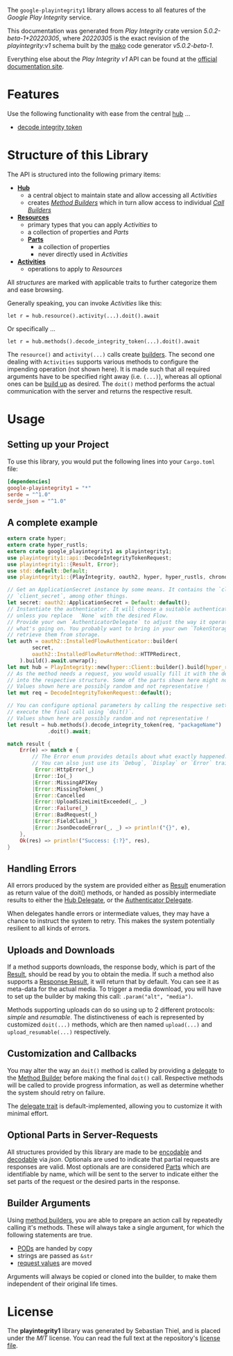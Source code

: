 <!---
DO NOT EDIT !
This file was generated automatically from 'src/generator/templates/api/README.md.mako'
DO NOT EDIT !
-->
The `google-playintegrity1` library allows access to all features of the *Google Play Integrity* service.

This documentation was generated from *Play Integrity* crate version *5.0.2-beta-1+20220305*, where *20220305* is the exact revision of the *playintegrity:v1* schema built by the [mako](http://www.makotemplates.org/) code generator *v5.0.2-beta-1*.

Everything else about the *Play Integrity* *v1* API can be found at the
[official documentation site](https://developer.android.com/google/play/integrity).
# Features

Use the following functionality with ease from the central [hub](https://docs.rs/google-playintegrity1/5.0.2-beta-1+20220305/google_playintegrity1/PlayIntegrity) ... 


* [decode integrity token](https://docs.rs/google-playintegrity1/5.0.2-beta-1+20220305/google_playintegrity1/api::MethodDecodeIntegrityTokenCall)



# Structure of this Library

The API is structured into the following primary items:

* **[Hub](https://docs.rs/google-playintegrity1/5.0.2-beta-1+20220305/google_playintegrity1/PlayIntegrity)**
    * a central object to maintain state and allow accessing all *Activities*
    * creates [*Method Builders*](https://docs.rs/google-playintegrity1/5.0.2-beta-1+20220305/google_playintegrity1/client::MethodsBuilder) which in turn
      allow access to individual [*Call Builders*](https://docs.rs/google-playintegrity1/5.0.2-beta-1+20220305/google_playintegrity1/client::CallBuilder)
* **[Resources](https://docs.rs/google-playintegrity1/5.0.2-beta-1+20220305/google_playintegrity1/client::Resource)**
    * primary types that you can apply *Activities* to
    * a collection of properties and *Parts*
    * **[Parts](https://docs.rs/google-playintegrity1/5.0.2-beta-1+20220305/google_playintegrity1/client::Part)**
        * a collection of properties
        * never directly used in *Activities*
* **[Activities](https://docs.rs/google-playintegrity1/5.0.2-beta-1+20220305/google_playintegrity1/client::CallBuilder)**
    * operations to apply to *Resources*

All *structures* are marked with applicable traits to further categorize them and ease browsing.

Generally speaking, you can invoke *Activities* like this:

```Rust,ignore
let r = hub.resource().activity(...).doit().await
```

Or specifically ...

```ignore
let r = hub.methods().decode_integrity_token(...).doit().await
```

The `resource()` and `activity(...)` calls create [builders][builder-pattern]. The second one dealing with `Activities` 
supports various methods to configure the impending operation (not shown here). It is made such that all required arguments have to be 
specified right away (i.e. `(...)`), whereas all optional ones can be [build up][builder-pattern] as desired.
The `doit()` method performs the actual communication with the server and returns the respective result.

# Usage

## Setting up your Project

To use this library, you would put the following lines into your `Cargo.toml` file:

```toml
[dependencies]
google-playintegrity1 = "*"
serde = "^1.0"
serde_json = "^1.0"
```

## A complete example

```Rust
extern crate hyper;
extern crate hyper_rustls;
extern crate google_playintegrity1 as playintegrity1;
use playintegrity1::api::DecodeIntegrityTokenRequest;
use playintegrity1::{Result, Error};
use std::default::Default;
use playintegrity1::{PlayIntegrity, oauth2, hyper, hyper_rustls, chrono, FieldMask};

// Get an ApplicationSecret instance by some means. It contains the `client_id` and 
// `client_secret`, among other things.
let secret: oauth2::ApplicationSecret = Default::default();
// Instantiate the authenticator. It will choose a suitable authentication flow for you, 
// unless you replace  `None` with the desired Flow.
// Provide your own `AuthenticatorDelegate` to adjust the way it operates and get feedback about 
// what's going on. You probably want to bring in your own `TokenStorage` to persist tokens and
// retrieve them from storage.
let auth = oauth2::InstalledFlowAuthenticator::builder(
        secret,
        oauth2::InstalledFlowReturnMethod::HTTPRedirect,
    ).build().await.unwrap();
let mut hub = PlayIntegrity::new(hyper::Client::builder().build(hyper_rustls::HttpsConnectorBuilder::new().with_native_roots().https_or_http().enable_http1().enable_http2().build()), auth);
// As the method needs a request, you would usually fill it with the desired information
// into the respective structure. Some of the parts shown here might not be applicable !
// Values shown here are possibly random and not representative !
let mut req = DecodeIntegrityTokenRequest::default();

// You can configure optional parameters by calling the respective setters at will, and
// execute the final call using `doit()`.
// Values shown here are possibly random and not representative !
let result = hub.methods().decode_integrity_token(req, "packageName")
             .doit().await;

match result {
    Err(e) => match e {
        // The Error enum provides details about what exactly happened.
        // You can also just use its `Debug`, `Display` or `Error` traits
         Error::HttpError(_)
        |Error::Io(_)
        |Error::MissingAPIKey
        |Error::MissingToken(_)
        |Error::Cancelled
        |Error::UploadSizeLimitExceeded(_, _)
        |Error::Failure(_)
        |Error::BadRequest(_)
        |Error::FieldClash(_)
        |Error::JsonDecodeError(_, _) => println!("{}", e),
    },
    Ok(res) => println!("Success: {:?}", res),
}

```
## Handling Errors

All errors produced by the system are provided either as [Result](https://docs.rs/google-playintegrity1/5.0.2-beta-1+20220305/google_playintegrity1/client::Result) enumeration as return value of
the doit() methods, or handed as possibly intermediate results to either the 
[Hub Delegate](https://docs.rs/google-playintegrity1/5.0.2-beta-1+20220305/google_playintegrity1/client::Delegate), or the [Authenticator Delegate](https://docs.rs/yup-oauth2/*/yup_oauth2/trait.AuthenticatorDelegate.html).

When delegates handle errors or intermediate values, they may have a chance to instruct the system to retry. This 
makes the system potentially resilient to all kinds of errors.

## Uploads and Downloads
If a method supports downloads, the response body, which is part of the [Result](https://docs.rs/google-playintegrity1/5.0.2-beta-1+20220305/google_playintegrity1/client::Result), should be
read by you to obtain the media.
If such a method also supports a [Response Result](https://docs.rs/google-playintegrity1/5.0.2-beta-1+20220305/google_playintegrity1/client::ResponseResult), it will return that by default.
You can see it as meta-data for the actual media. To trigger a media download, you will have to set up the builder by making
this call: `.param("alt", "media")`.

Methods supporting uploads can do so using up to 2 different protocols: 
*simple* and *resumable*. The distinctiveness of each is represented by customized 
`doit(...)` methods, which are then named `upload(...)` and `upload_resumable(...)` respectively.

## Customization and Callbacks

You may alter the way an `doit()` method is called by providing a [delegate](https://docs.rs/google-playintegrity1/5.0.2-beta-1+20220305/google_playintegrity1/client::Delegate) to the 
[Method Builder](https://docs.rs/google-playintegrity1/5.0.2-beta-1+20220305/google_playintegrity1/client::CallBuilder) before making the final `doit()` call. 
Respective methods will be called to provide progress information, as well as determine whether the system should 
retry on failure.

The [delegate trait](https://docs.rs/google-playintegrity1/5.0.2-beta-1+20220305/google_playintegrity1/client::Delegate) is default-implemented, allowing you to customize it with minimal effort.

## Optional Parts in Server-Requests

All structures provided by this library are made to be [encodable](https://docs.rs/google-playintegrity1/5.0.2-beta-1+20220305/google_playintegrity1/client::RequestValue) and 
[decodable](https://docs.rs/google-playintegrity1/5.0.2-beta-1+20220305/google_playintegrity1/client::ResponseResult) via *json*. Optionals are used to indicate that partial requests are responses 
are valid.
Most optionals are are considered [Parts](https://docs.rs/google-playintegrity1/5.0.2-beta-1+20220305/google_playintegrity1/client::Part) which are identifiable by name, which will be sent to 
the server to indicate either the set parts of the request or the desired parts in the response.

## Builder Arguments

Using [method builders](https://docs.rs/google-playintegrity1/5.0.2-beta-1+20220305/google_playintegrity1/client::CallBuilder), you are able to prepare an action call by repeatedly calling it's methods.
These will always take a single argument, for which the following statements are true.

* [PODs][wiki-pod] are handed by copy
* strings are passed as `&str`
* [request values](https://docs.rs/google-playintegrity1/5.0.2-beta-1+20220305/google_playintegrity1/client::RequestValue) are moved

Arguments will always be copied or cloned into the builder, to make them independent of their original life times.

[wiki-pod]: http://en.wikipedia.org/wiki/Plain_old_data_structure
[builder-pattern]: http://en.wikipedia.org/wiki/Builder_pattern
[google-go-api]: https://github.com/google/google-api-go-client

# License
The **playintegrity1** library was generated by Sebastian Thiel, and is placed 
under the *MIT* license.
You can read the full text at the repository's [license file][repo-license].

[repo-license]: https://github.com/Byron/google-apis-rsblob/main/LICENSE.md

